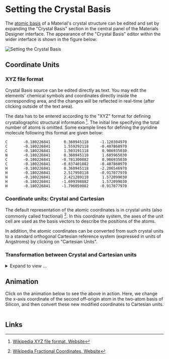 # Setting the Crystal Basis

The [atomic basis](../../properties-directory/structural/basis.md) of a Material's crystal structure can be edited and set by expanding the "Crystal Basis" section in the central panel of the Materials Designer interface. The appearance of the "Crystal Basis" editor within the wider interface is shown in the figure below:

![Setting the Crystal Basis](../../images/materials-designer/crystal-basis.png "Setting the Crystal Basis")


## Coordinate Units

### XYZ file format

Crystal Basis source can be edited directly as text. You may edit the elements' chemical symbols and coordinates directly inside the corresponding area, and the changes will be reflected in real-time (after clicking outside of the text area). 

The data has to be entered according to the "XYZ" format for defining crystallographic structural information [^1]. The initial line specifying the total number of atoms is omitted. Some example lines for defining the pyridine molecule following this format are given below:

```
C       -0.180226841      0.360945118     -1.120304970
C       -0.180226841      1.559292118     -0.407860970
C       -0.180226841      1.503191118      0.986935030
N       -0.180226841      0.360945118      1.685965030
C       -0.180226841     -0.781300882      0.986935030
C       -0.180226841     -0.837401882     -0.407860970
H       -0.180226841      0.360945118     -2.206546970
H       -0.180226841      2.517950118     -0.917077970
H       -0.180226841      2.421289118      1.572099030
H       -0.180226841     -1.699398882      1.572099030
H       -0.180226841     -1.796059882     -0.917077970
```

### Coordinate units: Crystal and Cartesian

The default representation of the atomic coordinates is in crystal units (also commonly called fractional) [^2]. In this coordinate system, the axes of the unit cell are used as the basis vectors to describe the positions of the atoms.

In addition, the atomic coordinates can be converted from such crystal units to a standard orthogonal Cartesian reference system (expressed in units of Angstroms) by clicking on "Cartesian Units".

### Transformation between Crystal and Cartesian units

<details markdown="1">
  <summary>
    Expand to view ...
  </summary>

If we define the unit cell of the crystal as a parallelepiped characterized by the lengths of its edges $a$, $b$, $c$ (expressed in Angstroms) and angles between them $\alpha$, $\beta$, $\gamma$, then the transformation equation for converting a generic set of crystal coordinates $(u,v,w)$ to its corresponding Cartesian Angstrom coordinates $(x,y,z)$ can be expressed as:

$$
{\displaystyle \left[{\begin{matrix}x\\y\\z\end{matrix}}\right]=\left[{\begin{matrix}a&b\cos(\gamma )&c\cos(\beta )\\0&b\sin(\gamma )&c{\frac {\cos(\alpha )-\cos(\beta )\cos(\gamma )}{\sin(\gamma )}}\\0&0&{\frac {\Omega }{ab\sin(\gamma )}}\end{matrix}}\right]\left[{\begin{matrix}u\\v\\w\end{matrix}}\right].}
$$

The inverse procedure can be achieved through:

$$
{\displaystyle \left[{\begin{matrix}u\\v\\w\end{matrix}}\right]=\left[{\begin{matrix}{\frac {1}{a}}&-{\frac {\cos(\gamma )}{a\sin(\gamma )}}&bc{\frac {\cos(\alpha )\cos(\gamma )-\cos(\beta )}{\Omega \sin(\gamma )}}\\0&{\frac {1}{b\sin(\gamma )}}&ac{\frac {\cos(\beta )\cos(\gamma )-\cos(\alpha )}{\Omega \sin(\gamma )}}\\0&0&{\frac {ab\sin(\gamma )}{\Omega }}\end{matrix}}\right]\left[{\begin{matrix}x\\y\\z\end{matrix}}\right]}
$$

</details>

## Animation

Click on the animation below to see the above in action. Here, we change the x-axis coordinate of the second off-origin atom in the two-atom basis of Silicon, and then convert these new modified coordinates to Cartesian units.

<img data-gifffer="/images/materials-designer/ChangeMaterialBasis.gif" />

## Links

[^1]: [Wikipedia XYZ file format, Website](https://en.wikipedia.org/wiki/XYZ_file_format)
[^2]: [Wikipedia Fractional Coordinates, Website](https://en.wikipedia.org/wiki/Fractional_coordinates)
